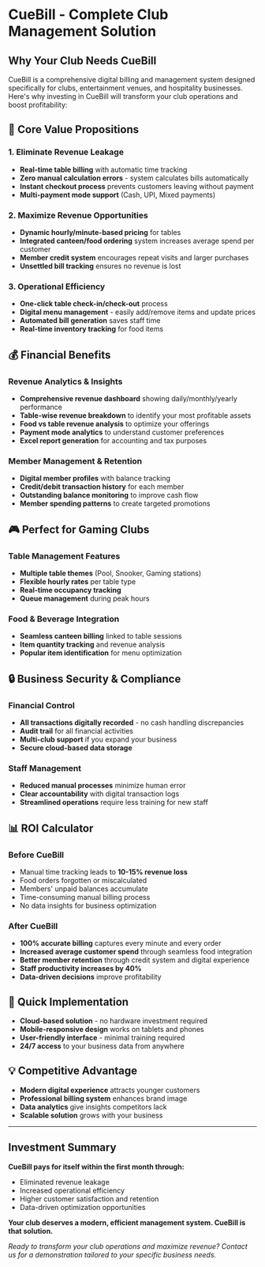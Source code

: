 # CueBill - Complete Club Management Solution

## Why Your Club Needs CueBill

CueBill is a comprehensive digital billing and management system designed specifically for clubs, entertainment venues, and hospitality businesses. Here's why investing in CueBill will transform your club operations and boost profitability:

## 🎯 Core Value Propositions

### 1. **Eliminate Revenue Leakage**

- **Real-time table billing** with automatic time tracking
- **Zero manual calculation errors** - system calculates bills automatically
- **Instant checkout process** prevents customers leaving without payment
- **Multi-payment mode support** (Cash, UPI, Mixed payments)

### 2. **Maximize Revenue Opportunities**

- **Dynamic hourly/minute-based pricing** for tables
- **Integrated canteen/food ordering** system increases average spend per customer
- **Member credit system** encourages repeat visits and larger purchases
- **Unsettled bill tracking** ensures no revenue is lost

### 3. **Operational Efficiency**

- **One-click table check-in/check-out** process
- **Digital menu management** - easily add/remove items and update prices
- **Automated bill generation** saves staff time
- **Real-time inventory tracking** for food items

## 💰 Financial Benefits

### Revenue Analytics & Insights

- **Comprehensive revenue dashboard** showing daily/monthly/yearly performance
- **Table-wise revenue breakdown** to identify your most profitable assets
- **Food vs table revenue analysis** to optimize your offerings
- **Payment mode analytics** to understand customer preferences
- **Excel report generation** for accounting and tax purposes

### Member Management & Retention

- **Digital member profiles** with balance tracking
- **Credit/debit transaction history** for each member
- **Outstanding balance monitoring** to improve cash flow
- **Member spending patterns** to create targeted promotions

## 🎮 Perfect for Gaming Clubs

### Table Management Features

- **Multiple table themes** (Pool, Snooker, Gaming stations)
- **Flexible hourly rates** per table type
- **Real-time occupancy tracking**
- **Queue management** during peak hours

### Food & Beverage Integration

- **Seamless canteen billing** linked to table sessions
- **Item quantity tracking** and revenue analysis
- **Popular item identification** for menu optimization

## 🔒 Business Security & Compliance

### Financial Control

- **All transactions digitally recorded** - no cash handling discrepancies
- **Audit trail** for all financial activities
- **Multi-club support** if you expand your business
- **Secure cloud-based data storage**

### Staff Management

- **Reduced manual processes** minimize human error
- **Clear accountability** with digital transaction logs
- **Streamlined operations** require less training for new staff

## 📊 ROI Calculator

### Before CueBill

- Manual time tracking leads to **10-15% revenue loss**
- Food orders forgotten or miscalculated
- Members' unpaid balances accumulate
- Time-consuming manual billing process
- No data insights for business optimization

### After CueBill

- **100% accurate billing** captures every minute and every order
- **Increased average customer spend** through seamless food integration
- **Better member retention** through credit system and digital experience
- **Staff productivity increases by 40%**
- **Data-driven decisions** improve profitability

## 🚀 Quick Implementation

- **Cloud-based solution** - no hardware investment required
- **Mobile-responsive design** works on tablets and phones
- **User-friendly interface** - minimal training required
- **24/7 access** to your business data from anywhere

## 💡 Competitive Advantage

- **Modern digital experience** attracts younger customers
- **Professional billing system** enhances brand image
- **Data analytics** give insights competitors lack
- **Scalable solution** grows with your business

---

## Investment Summary

**CueBill pays for itself within the first month through:**

- Eliminated revenue leakage
- Increased operational efficiency  
- Higher customer satisfaction and retention
- Data-driven optimization opportunities

**Your club deserves a modern, efficient management system. CueBill is that solution.**

*Ready to transform your club operations and maximize revenue? Contact us for a demonstration tailored to your specific business needs.*
